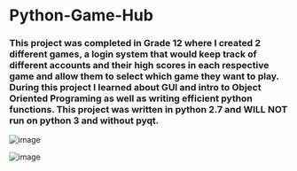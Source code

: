 # Python-Game-Hub
### This project was completed in Grade 12 where I created 2 different games, a login system that would keep track of different accounts and their high scores in each respective game and allow them to select which game they want to play. During this project I learned about GUI and intro to Object Oriented Programing as well as writing efficient python functions. This project was written in python 2.7 and WILL NOT run on python 3 and without pyqt. ###
![image](https://user-images.githubusercontent.com/40246928/191350507-51b06a31-01f3-41cf-bce0-8e5eeafa0724.png)

![image](https://user-images.githubusercontent.com/40246928/191350445-3bbe8325-eb7c-4cba-9413-044c8ab1b45c.png)
